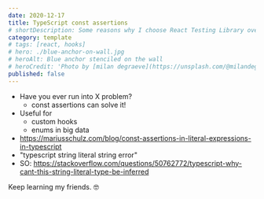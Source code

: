 ```yaml
---
date: 2020-12-17
title: TypeScript const assertions
# shortDescription: Some reasons why I choose React Testing Library over Enzyme for testing React components
category: template
# tags: [react, hooks]
# hero: ./blue-anchor-on-wall.jpg
# heroAlt: Blue anchor stenciled on the wall
# heroCredit: 'Photo by [milan degraeve](https://unsplash.com/@milandegraeve)'
published: false
---
```


- Have you ever run into X problem?
  - const assertions can solve it!
- Useful for
  - custom hooks
  - enums in big data
- https://mariusschulz.com/blog/const-assertions-in-literal-expressions-in-typescript
- "typescript string literal string error"
- SO: https://stackoverflow.com/questions/50762772/typescript-why-cant-this-string-literal-type-be-inferred

Keep learning my friends. 🤓
